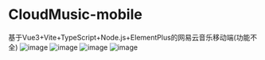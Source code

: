 # CloudMusic-mobile
基于Vue3+Vite+TypeScript+Node.js+ElementPlus的网易云音乐移动端(功能不全)
![image](https://user-images.githubusercontent.com/52476806/141922591-e07b7ab2-af7e-40ae-9868-5c4fc1bc966c.png)
![image](https://user-images.githubusercontent.com/52476806/141922610-10d19e8c-d8fa-4f99-9db5-79c49e329320.png)
![image](https://user-images.githubusercontent.com/52476806/141922640-d6f786ed-b9ef-4234-8b88-d0f483b1677c.png)
![image](https://user-images.githubusercontent.com/52476806/141922683-aed19932-c082-409e-be03-f3954b25de55.png)
